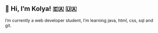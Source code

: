  👋 Hi, I’m Kolya! 🇪🇦 🇺🇦
---------------------
I’m currently a web developer student, I’m learning java, html, css, sql and git.  



<!---
KolBz/KolBz is a ✨ special ✨ repository because its `README.md` (this file) appears on your GitHub profile.
You can click the Preview link to take a look at your changes.
--->
